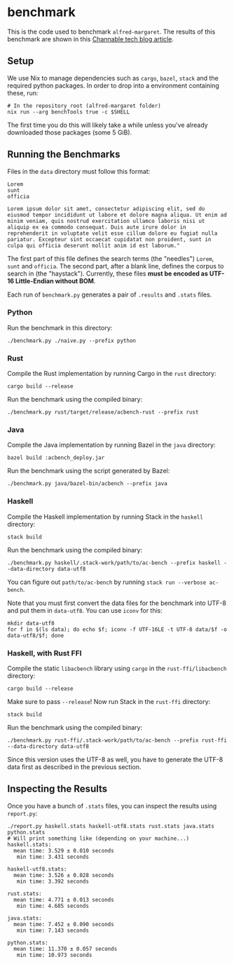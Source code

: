 # benchmark

This is the code used to benchmark `alfred-margaret`.
The results of this benchmark are shown in this [Channable tech blog article](https://www.channable.com/tech/how-we-made-haskell-search-strings-as-fast-as-rust).

## Setup

We use Nix to manage dependencies such as `cargo`, `bazel`, `stack` and the required python packages.
In order to drop into a environment containing these, run:

```
# In the repository root (alfred-margaret folder)
nix run --arg benchTools true -c $SHELL
```

The first time you do this will likely take a while unless you've already downloaded those packages (some 5 GiB).

## Running the Benchmarks

Files in the `data` directory must follow this format:

```
Lorem
sunt
officia

Lorem ipsum dolor sit amet, consectetur adipiscing elit, sed do eiusmod tempor incididunt ut labore et dolore magna aliqua. Ut enim ad minim veniam, quis nostrud exercitation ullamco laboris nisi ut aliquip ex ea commodo consequat. Duis aute irure dolor in reprehenderit in voluptate velit esse cillum dolore eu fugiat nulla pariatur. Excepteur sint occaecat cupidatat non proident, sunt in culpa qui officia deserunt mollit anim id est laborum."
```

The first part of this file defines the search terms (the "needles") `Lorem`, `sunt` and `officia`.
The second part, after a blank line, defines the corpus to search in  (the "haystack").
Currently, these files **must be encoded as UTF-16 Little-Endian without BOM**.

Each run of `benchmark.py` generates a pair of `.results` and `.stats` files.

### Python

Run the benchmark in this directory:

```
./benchmark.py ./naive.py --prefix python
```

### Rust

Compile the Rust implementation by running Cargo in the `rust` directory:

```
cargo build --release
```

Run the benchmark using the compiled binary:

```
./benchmark.py rust/target/release/acbench-rust --prefix rust
```

### Java

Compile the Java implementation by running Bazel in the `java` directory:

```
bazel build :acbench_deploy.jar
```

Run the benchmark using the script generated by Bazel:

```
./benchmark.py java/bazel-bin/acbench --prefix java
```

### Haskell

Compile the Haskell implementation by running Stack in the `haskell` directory:

```
stack build
```

Run the benchmark using the compiled binary:

```
./benchmark.py haskell/.stack-work/path/to/ac-bench --prefix haskell --data-directory data-utf8
```

You can figure out `path/to/ac-bench` by running `stack run --verbose ac-bench`.

Note that you must first convert the data files for the benchmark into UTF-8 and put them in `data-utf8`.
You can use `iconv` for this:

```
mkdir data-utf8
for f in $(ls data); do echo $f; iconv -f UTF-16LE -t UTF-8 data/$f -o data-utf8/$f; done
```

### Haskell, with Rust FFI

Compile the static `libacbench` library using `cargo` in the `rust-ffi/libacbench` directory:

```
cargo build --release
```

Make sure to pass `--release`! Now run Stack in the `rust-ffi` directory:

```
stack build
```

Run the benchmark using the compiled binary:

```
./benchmark.py rust-ffi/.stack-work/path/to/ac-bench --prefix rust-ffi --data-directory data-utf8
```

Since this version uses the UTF-8 as well, you have to generate the UTF-8 data first as described in the previous section.

## Inspecting the Results

Once you have a bunch of `.stats` files, you can inspect the results using `report.py`:

```
./report.py haskell.stats haskell-utf8.stats rust.stats java.stats python.stats
# Will print something like (depending on your machine...)
haskell.stats:
  mean time: 3.529 ± 0.010 seconds
   min time: 3.431 seconds

haskell-utf8.stats:
  mean time: 3.526 ± 0.028 seconds
   min time: 3.392 seconds

rust.stats:
  mean time: 4.771 ± 0.013 seconds
   min time: 4.685 seconds

java.stats:
  mean time: 7.452 ± 0.090 seconds
   min time: 7.143 seconds

python.stats:
  mean time: 11.370 ± 0.057 seconds
   min time: 10.973 seconds
```
